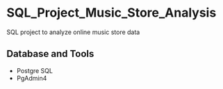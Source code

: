 # SQL_Project_Music_Store_Analysis
SQL project to analyze online music store data

## Database and Tools
* Postgre SQL
* PgAdmin4

